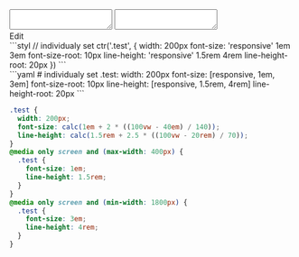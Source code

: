 <div data-size="375" class="code-cont" data-example="em-and-rem-D">
    <div class="code">
        <div class="code-wrap">
            <textarea id="stylus"></textarea>
            <textarea id="css"></textarea>
            <div class="edit-code">
                <span>Edit</span>
            </div>
        </div>
    </div>
</div>


<div data-size="375" data-examples="stylus"></div>
```styl
// individualy set
ctr('.test', {
  width: 200px
  font-size: 'responsive' 1em 3em
  font-size-root: 10px
  line-height: 'responsive' 1.5rem 4rem
  line-height-root: 20px
})
```

<div data-size="375" data-examples="yaml"></div>
```yaml
# individualy set
.test:
  width: 200px
  font-size: [responsive, 1em, 3em]
  font-size-root: 10px
  line-height: [responsive, 1.5rem, 4rem]
  line-height-root: 20px
```

```css
.test {
  width: 200px;
  font-size: calc(1em + 2 * ((100vw - 40em) / 140));
  line-height: calc(1.5rem + 2.5 * ((100vw - 20rem) / 70));
}
@media only screen and (max-width: 400px) {
  .test {
    font-size: 1em;
    line-height: 1.5rem;
  }
}
@media only screen and (min-width: 1800px) {
  .test {
    font-size: 3em;
    line-height: 4rem;
  }
}
```
<div class="cf"></div>
